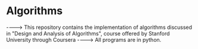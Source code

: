 # Algorithms

----> This repository contains the implementation of algorithms discussed in "Design and Analysis of Algorithms",
      course offered by Stanford University through Coursera
----> All programs are in python.



